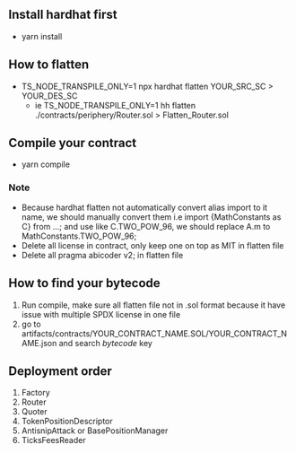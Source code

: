 ## Install hardhat first
- yarn install

## How to flatten 
- TS_NODE_TRANSPILE_ONLY=1 npx hardhat flatten YOUR_SRC_SC > YOUR_DES_SC
  - ie TS_NODE_TRANSPILE_ONLY=1 hh flatten ./contracts/periphery/Router.sol > Flatten_Router.sol

## Compile your contract
- yarn compile
### Note
  - Because hardhat flatten not automatically convert alias import to it name, we should manually convert them
    i.e import {MathConstants as C} from ...; and use like C.TWO_POW_96, we should replace A.m to MathConstants.TWO_POW_96;
  - Delete all license in contract, only keep one on top as MIT in flatten file
  - Delete all pragma abicoder v2; in flatten file

## How to find your bytecode
1. Run compile, make sure all flatten file not in .sol format because it have issue with multiple SPDX license in one file
2. go to artifacts/contracts/YOUR_CONTRACT_NAME.SOL/YOUR_CONTRACT_NAME.json and search *bytecode* key

## Deployment order
 1. Factory
 2. Router
 3. Quoter
 4. TokenPositionDescriptor
 5. AntisnipAttack or BasePositionManager
 6. TicksFeesReader